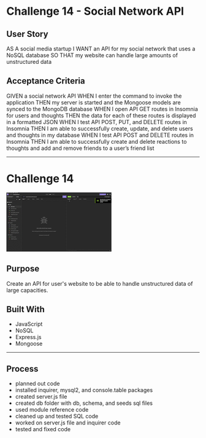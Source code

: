 #   Challenge 14 - Social Network API

##  User Story

AS A social media startup
I WANT an API for my social network that uses a NoSQL database
SO THAT my website can handle large amounts of unstructured data

## Acceptance Criteria

GIVEN a social network API
WHEN I enter the command to invoke the application
THEN my server is started and the Mongoose models are synced to the MongoDB database
WHEN I open API GET routes in Insomnia for users and thoughts
THEN the data for each of these routes is displayed in a formatted JSON
WHEN I test API POST, PUT, and DELETE routes in Insomnia
THEN I am able to successfully create, update, and delete users and thoughts in my database
WHEN I test API POST and DELETE routes in Insomnia
THEN I am able to successfully create and delete reactions to thoughts and add and remove friends to a user’s friend list

---

# Challenge 14
![GIF](dist/demo.gif)

## Purpose
Create an API for user's website to be able to handle unstructured data of large capacities.

## Built With
* JavaScript
* NoSQL
* Express.js
* Mongoose

---

## Process

* planned out code
* installed inquirer, mysql2, and console.table packages
* created server.js file
* created db folder with db, schema, and seeds sql files
* used module reference code
* cleaned up and tested SQL code
* worked on server.js file and inquirer code
* tested and fixed code
